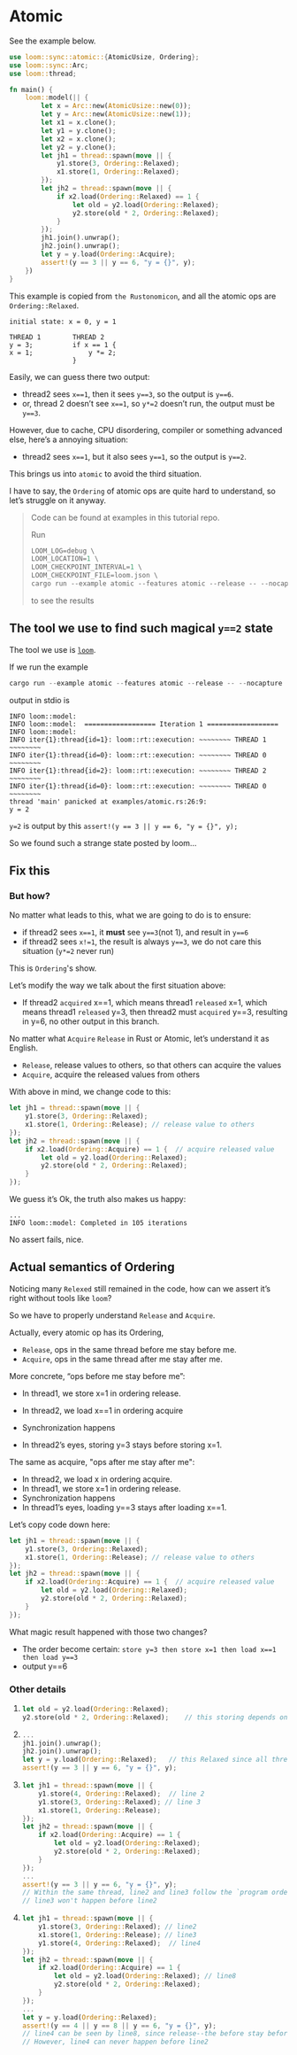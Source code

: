 # Atomic

See the example below.

```rust
use loom::sync::atomic::{AtomicUsize, Ordering};
use loom::sync::Arc;
use loom::thread;

fn main() {
    loom::model(|| {
        let x = Arc::new(AtomicUsize::new(0));
        let y = Arc::new(AtomicUsize::new(1));
        let x1 = x.clone();
        let y1 = y.clone();
        let x2 = x.clone();
        let y2 = y.clone();
        let jh1 = thread::spawn(move || {
            y1.store(3, Ordering::Relaxed);
            x1.store(1, Ordering::Relaxed);
        });
        let jh2 = thread::spawn(move || {
            if x2.load(Ordering::Relaxed) == 1 {
                let old = y2.load(Ordering::Relaxed);
                y2.store(old * 2, Ordering::Relaxed);
            }
        });
        jh1.join().unwrap();
        jh2.join().unwrap();
        let y = y.load(Ordering::Acquire);
        assert!(y == 3 || y == 6, "y = {}", y);
    })
}
```

This example is copied from `the Rustonomicon`, and all the atomic ops are `Ordering::Relaxed`.

```shell
initial state: x = 0, y = 1

THREAD 1        THREAD 2
y = 3;          if x == 1 {
x = 1;              y *= 2;
                }
```

Easily, we can guess there two output:

- thread2 sees `x==1`, then it sees `y==3`, so the output is `y==6`.
- or, thread 2 doesn’t see `x==1`, so `y*=2` doesn’t run, the output must be `y==3`.

However, due to cache, CPU disordering, compiler or something advanced else, here’s a annoying situation:

- thread2 sees `x==1`, but it also sees `y==1`, so the output is `y==2`.



This brings us into `atomic` to avoid the third situation.

I have to say, the `Ordering` of atomic ops are quite hard to understand, so let’s struggle on it anyway.



> Code can be found at examples in this tutorial repo.
>
> Run
>
> ```rust
> LOOM_LOG=debug \
> LOOM_LOCATION=1 \
> LOOM_CHECKPOINT_INTERVAL=1 \
> LOOM_CHECKPOINT_FILE=loom.json \
> cargo run --example atomic --features atomic --release -- --nocapture
> ```
>
> to see the results

## The tool we use to find such magical `y==2` state

The tool we use is [`loom`](https://github.com/tokio-rs/loom).

If we run the example

```rust
cargo run --example atomic --features atomic --release -- --nocapture
```

output in stdio is

```shell
INFO loom::model:
INFO loom::model:  ================== Iteration 1 ==================
INFO loom::model:
INFO iter{1}:thread{id=1}: loom::rt::execution: ~~~~~~~~ THREAD 1 ~~~~~~~~
INFO iter{1}:thread{id=0}: loom::rt::execution: ~~~~~~~~ THREAD 0 ~~~~~~~~
INFO iter{1}:thread{id=2}: loom::rt::execution: ~~~~~~~~ THREAD 2 ~~~~~~~~
INFO iter{1}:thread{id=0}: loom::rt::execution: ~~~~~~~~ THREAD 0 ~~~~~~~~
thread 'main' panicked at examples/atomic.rs:26:9:
y = 2
```

`y=2` is output by this `assert!(y == 3 || y == 6, "y = {}", y);`

So we found such a strange state posted by loom…

## Fix this

### But how?

No matter what leads to this, what we are going to do is to ensure:

- if thread2 sees `x==1`, it **must** see `y==3`(not 1), and result in `y==6`
- if thread2 sees `x!=1`, the result is always `y==3`, we do not care this situation (`y*=2` never run)

This is `Ordering`'s show.

Let’s modify the way we talk about the first situation above:

- If thread2 `acquired` x\=\=1, which means thread1 `released` x=1, which means thread1 `released` y=3, then thread2 must `acquired` y\=\=3, resulting in y=6, no other output in this branch.

No matter what `Acquire` `Release` in Rust or Atomic, let’s understand it as English.

- `Release`, release values to others, so that others can acquire the values
- `Acquire`, acquire the released values from others

With above in mind, we change code to this:

```rust
let jh1 = thread::spawn(move || {
    y1.store(3, Ordering::Relaxed);
    x1.store(1, Ordering::Release);	// release value to others
});
let jh2 = thread::spawn(move || {
    if x2.load(Ordering::Acquire) == 1 {  // acquire released value
        let old = y2.load(Ordering::Relaxed);
        y2.store(old * 2, Ordering::Relaxed);
    }
});
```

We guess it’s Ok, the truth also makes us happy:

```shell
...
INFO loom::model: Completed in 105 iterations
```

No assert fails, nice.

## Actual semantics of Ordering

Noticing many `Relexed` still remained in the code, how can we assert it’s right without tools like `loom`?

So we have to properly understand `Release` and `Acquire`.

Actually, every atomic op has its Ordering,

- `Release`, ops in the same thread before me stay before me.
- `Acquire`, ops in the same thread after me stay after me.

More concrete, “ops before me stay before me”:

- In thread1, we store x=1 in ordering release.

- In thread2, we load x==1 in ordering acquire

- Synchronization happens

- In thread2’s eyes, storing y=3 stays before storing x=1.


The same as acquire, "ops after me stay after me":

- In thread2, we load x in ordering acquire.
- In thread1, we store x=1 in ordering release.
- Synchronization happens
- In thread1’s eyes, loading y\=\=3 stays after loading x\=\=1.

Let’s copy code down here:

```rust
let jh1 = thread::spawn(move || {
    y1.store(3, Ordering::Relaxed);
    x1.store(1, Ordering::Release);	// release value to others
});
let jh2 = thread::spawn(move || {
    if x2.load(Ordering::Acquire) == 1 {  // acquire released value
        let old = y2.load(Ordering::Relaxed);
        y2.store(old * 2, Ordering::Relaxed);
    }
});
```

What magic result happened with those two changes?

- The order become certain: `store y=3 then store x=1 then load x==1 then load y==3`
- output y==6

### Other details

1. ```rust
   let old = y2.load(Ordering::Relaxed);
   y2.store(old * 2, Ordering::Relaxed);	// this storing depends on old, so order is constrained
   ```

2. ```rust
   ...
   jh1.join().unwrap();
   jh2.join().unwrap();
   let y = y.load(Ordering::Relaxed);	// this Relaxed since all threads joined, it's really relaxed
   assert!(y == 3 || y == 6, "y = {}", y);
   ```

3. ```rust
   let jh1 = thread::spawn(move || {
       y1.store(4, Ordering::Relaxed);	// line 2
       y1.store(3, Ordering::Relaxed); // line 3
       x1.store(1, Ordering::Release);
   });
   let jh2 = thread::spawn(move || {
       if x2.load(Ordering::Acquire) == 1 {
           let old = y2.load(Ordering::Relaxed);
           y2.store(old * 2, Ordering::Relaxed);
       }
   });
   ...
   assert!(y == 3 || y == 6, "y = {}", y);
   // Within the same thread, line2 and line3 follow the `program order within a single thread`
   // line3 won't happen before line2
   ```

4. ```rust
   let jh1 = thread::spawn(move || {
       y1.store(3, Ordering::Relaxed); // line2
       x1.store(1, Ordering::Release); // line3
       y1.store(4, Ordering::Relaxed);	// line4
   });
   let jh2 = thread::spawn(move || {
       if x2.load(Ordering::Acquire) == 1 {
           let old = y2.load(Ordering::Relaxed); // line8
           y2.store(old * 2, Ordering::Relaxed);
       }
   });
   ...
   let y = y.load(Ordering::Relaxed);
   assert!(y == 4 || y == 8 || y == 6, "y = {}", y);
   // line4 can be seen by line8, since release--the before stay before, the after are free
   // However, line4 can never happen before line2
   ```
